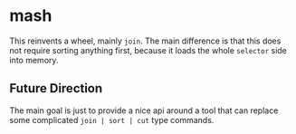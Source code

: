 # mash

This reinvents a wheel, mainly `join`. The main difference is that this does not require sorting anything first, because it loads the whole `selector` side into memory.

## Future Direction

The main goal is just to provide a nice api around a tool that can replace some complicated `join | sort | cut` type commands. 